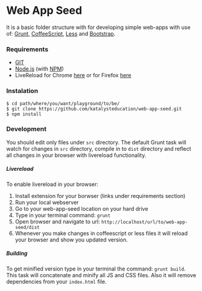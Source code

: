 # Web App Seed
It is a basic folder structure with for developing simple web-apps with use of:
[Grunt](http://gruntjs.com/), [CoffeeScript](http://coffeescript.org/), [Less](http://lesscss.org/) and [Bootstrap](http://getbootstrap.com/).

### Requirements
- [GIT](https://git-scm.com/)
- [Node.js](https://nodejs.org/en/) (with [NPM](https://www.npmjs.com/))
- LiveReload for Chrome [here](https://chrome.google.com/webstore/detail/livereload/jnihajbhpnppcggbcgedagnkighmdlei) or for Firefox [here](https://addons.mozilla.org/pl/firefox/addon/livereload/)

### Instalation
    $ cd path/where/you/want/playground/to/be/
    $ git clone https://github.com/katalysteducation/web-app-seed.git
    $ npm install

### Development
You should edit only files under `src` directory. The default Grunt task will watch for changes in `src` directory, compile in to `dist` directory and reflect all changes in your browser with livereload functionality.

##### Livereload
To enable livereload in your browser:
 1. Install extension for your borwser (links under requirements section)
 2. Run your local webserver
 3. Go to your web-app-seed location on your hard drive
 4. Type in your terminal command: `grunt`
 5. Open browser and navigate to url: `http://localhost/url/to/web-app-seed/dist`
 6. Whenever you make changes in coffeescript or less files it will reload your browser and show you updated version.

##### Building
To get minified version type in your terminal the command: `grunt build`. This task will concatenate and minify all JS and CSS files. Also it will remove dependencies from your `index.html` file.

